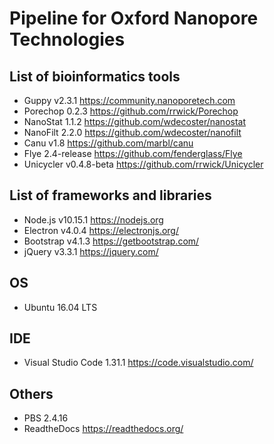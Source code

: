 Pipeline for Oxford Nanopore Technologies
====
List of bioinformatics tools
----
* Guppy v2.3.1 https://community.nanoporetech.com 
* Porechop 0.2.3 https://github.com/rrwick/Porechop 
* NanoStat 1.1.2 https://github.com/wdecoster/nanostat 
* NanoFilt 2.2.0 https://github.com/wdecoster/nanofilt
* Canu v1.8 https://github.com/marbl/canu
* Flye 2.4-release https://github.com/fenderglass/Flye
* Unicycler v0.4.8-beta https://github.com/rrwick/Unicycler

List of frameworks and libraries
----
* Node.js v10.15.1 https://nodejs.org 
* Electron v4.0.4 https://electronjs.org/
* Bootstrap v4.1.3 https://getbootstrap.com/
* jQuery v3.3.1 https://jquery.com/

OS
----
* Ubuntu 16.04 LTS

IDE
----
* Visual Studio Code 1.31.1 https://code.visualstudio.com/

Others
----
* PBS 2.4.16
* ReadtheDocs https://readthedocs.org/
